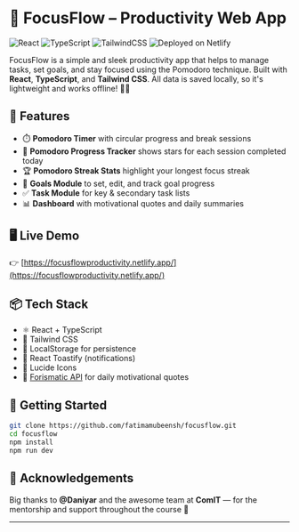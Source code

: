 # 🌟 FocusFlow – Productivity Web App

![React](https://img.shields.io/badge/React-20232A?logo=react&logoColor=61DAFB)
![TypeScript](https://img.shields.io/badge/TypeScript-3178c6?logo=typescript&logoColor=white)
![TailwindCSS](https://img.shields.io/badge/TailwindCSS-38b2ac?logo=tailwindcss&logoColor=white)
![Deployed on Netlify](https://img.shields.io/badge/Deployed-Netlify-00C7B7?logo=netlify&logoColor=white)

FocusFlow is a simple and sleek productivity app that helps to manage tasks, set goals, and stay focused using the Pomodoro technique. Built with **React**, **TypeScript**, and **Tailwind CSS**. All data is saved locally, so it's lightweight and works offline! 🧠✨

## 🔧 Features

- ⏱️ **Pomodoro Timer** with circular progress and break sessions
- 🌟 **Pomodoro Progress Tracker** shows stars for each session completed today
- 🏆 **Pomodoro Streak Stats** highlight your longest focus streak
- 🎯 **Goals Module** to set, edit, and track goal progress
- ✅ **Task Module** for key & secondary task lists
- 📊 **Dashboard** with motivational quotes and daily summaries

## 🖥️ Live Demo

👉 [https://focusflowproductivity.netlify.app/](https://focusflowproductivity.netlify.app/)

## 📦 Tech Stack

- ⚛️ React + TypeScript
- 🎨 Tailwind CSS
- 🧠 LocalStorage for persistence
- 🔔 React Toastify (notifications)
- 🎨 Lucide Icons
- 🔗 [Forismatic API](https://forismatic.com/en/api/) for daily motivational quotes  


## 🚀 Getting Started

```bash
git clone https://github.com/fatimamubeensh/focusflow.git
cd focusflow
npm install
npm run dev
```

## 🙏 Acknowledgements

Big thanks to **@Daniyar** and the awesome team at **ComIT** — for the mentorship and support throughout the course 💜

---
